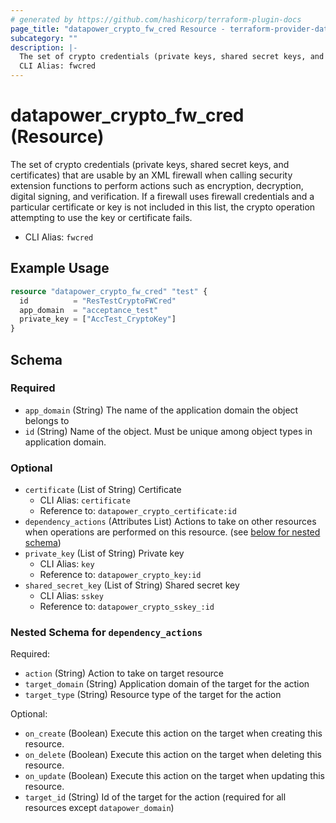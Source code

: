 ```yaml
---
# generated by https://github.com/hashicorp/terraform-plugin-docs
page_title: "datapower_crypto_fw_cred Resource - terraform-provider-datapower"
subcategory: ""
description: |-
  The set of crypto credentials (private keys, shared secret keys, and certificates) that are usable by an XML firewall when calling security extension functions to perform actions such as encryption, decryption, digital signing, and verification. If a firewall uses firewall credentials and a particular certificate or key is not included in this list, the crypto operation attempting to use the key or certificate fails.
  CLI Alias: fwcred
---
```


# datapower_crypto_fw_cred (Resource)

The set of crypto credentials (private keys, shared secret keys, and certificates) that are usable by an XML firewall when calling security extension functions to perform actions such as encryption, decryption, digital signing, and verification. If a firewall uses firewall credentials and a particular certificate or key is not included in this list, the crypto operation attempting to use the key or certificate fails.
  - CLI Alias: `fwcred`

## Example Usage

```terraform
resource "datapower_crypto_fw_cred" "test" {
  id          = "ResTestCryptoFWCred"
  app_domain  = "acceptance_test"
  private_key = ["AccTest_CryptoKey"]
}
```

<!-- schema generated by tfplugindocs -->
## Schema

### Required

- `app_domain` (String) The name of the application domain the object belongs to
- `id` (String) Name of the object. Must be unique among object types in application domain.

### Optional

- `certificate` (List of String) Certificate
  - CLI Alias: `certificate`
  - Reference to: `datapower_crypto_certificate:id`
- `dependency_actions` (Attributes List) Actions to take on other resources when operations are performed on this resource. (see [below for nested schema](#nestedatt--dependency_actions))
- `private_key` (List of String) Private key
  - CLI Alias: `key`
  - Reference to: `datapower_crypto_key:id`
- `shared_secret_key` (List of String) Shared secret key
  - CLI Alias: `sskey`
  - Reference to: `datapower_crypto_sskey_:id`

<a id="nestedatt--dependency_actions"></a>
### Nested Schema for `dependency_actions`

Required:

- `action` (String) Action to take on target resource
- `target_domain` (String) Application domain of the target for the action
- `target_type` (String) Resource type of the target for the action

Optional:

- `on_create` (Boolean) Execute this action on the target when creating this resource.
- `on_delete` (Boolean) Execute this action on the target when deleting this resource.
- `on_update` (Boolean) Execute this action on the target when updating this resource.
- `target_id` (String) Id of the target for the action (required for all resources except `datapower_domain`)
